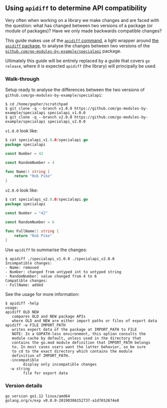 <!-- __JSON: gobin -m -run myitcv.io/cmd/egrunner script.sh # LONG ONLINE

## Using `apidiff` to determine API compatibility

Very often when working on a library we make changes and are faced with the question: what has changed between two
versions of a package (or module of packages)? Have we only made backwards compatible changes?

This guide makes use of the [`apidiff` command](https://godoc.org/golang.org/x/exp/cmd/apidiff), a light wrapper around
[the `apidiff` package](https://godoc.org/golang.org/x/exp/apidiff), to analyse the changes between two versions of the
[`{{PrintOut "specialapi package"}}`]({{PrintOut "specialapi repo"}}) package.

Ultimately this guide will be entirely replaced by a guide that covers `go release`, where it is expected `apidiff` (the
library) will principally be used.

### Walk-through

Setup ready to analyse the differences between the two versions of `{{PrintOut "specialapi package"}}`:

```
{{PrintBlock "setup" -}}
```

`v1.0.0` look like:

```go
{{PrintBlockOut "v1.0.0" -}}
```

`v2.0.0` look like:

```go
{{PrintBlockOut "v2.0.0" -}}
```

Use `apidiff` to summarise the changes:

```
{{PrintBlock "changes" -}}
```

See the usage for more information:

```
{{PrintBlock "help" -}}
```

### Version details

```
{{PrintBlockOut "version details" -}}
```

-->

## Using `apidiff` to determine API compatibility

Very often when working on a library we make changes and are faced with the question: what has changed between two
versions of a package (or module of packages)? Have we only made backwards compatible changes?

This guide makes use of the [`apidiff` command](https://godoc.org/golang.org/x/exp/cmd/apidiff), a light wrapper around
[the `apidiff` package](https://godoc.org/golang.org/x/exp/apidiff), to analyse the changes between two versions of the
[`github.com/go-modules-by-example/specialapi`](https://github.com/go-modules-by-example/specialapi) package.

Ultimately this guide will be entirely replaced by a guide that covers `go release`, where it is expected `apidiff` (the
library) will principally be used.

### Walk-through

Setup ready to analyse the differences between the two versions of `github.com/go-modules-by-example/specialapi`:

```
$ cd /home/gopher/scratchpad
$ git clone -q --branch v1.0.0 https://github.com/go-modules-by-example/specialapi specialapi_v1.0.0
$ git clone -q --branch v2.0.0 https://github.com/go-modules-by-example/specialapi specialapi_v2.0.0
```

`v1.0.0` look like:

```go
$ cat specialapi_v1.0.0/specialapi.go
package specialapi

const Number = 42

const RandomNumber = 4

func Name() string {
	return "Rob Pike"
}
```

`v2.0.0` look like:

```go
$ cat specialapi_v2.0.0/specialapi.go
package specialapi

const Number = "42"

const RandomNumber = 6

func FullName() string {
	return "Rob Pike"
}
```

Use `apidiff` to summarise the changes:

```
$ apidiff ./specialapi_v1.0.0 ./specialapi_v2.0.0
Incompatible changes:
- Name: removed
- Number: changed from untyped int to untyped string
- RandomNumber: value changed from 4 to 6
Compatible changes:
- FullName: added
```

See the usage for more information:

```
$ apidiff -help
usage:
apidiff OLD NEW
   compares OLD and NEW package APIs
   where OLD and NEW are either import paths or files of export data
apidiff -w FILE IMPORT_PATH
   writes export data of the package at IMPORT_PATH to FILE
   NOTE: In a GOPATH-less environment, this option consults the
   module cache by default, unless used in the directory that
   contains the go.mod module definition that IMPORT_PATH belongs
   to. In most cases users want the latter behavior, so be sure
   to cd to the exact directory which contains the module
   definition of IMPORT_PATH.
  -incompatible
    	display only incompatible changes
  -w string
    	file for export data
```

### Version details

```
go version go1.12 linux/amd64
golang.org/x/exp v0.0.0-20190306152737-a1d7652674e8
```

<!-- END -->
